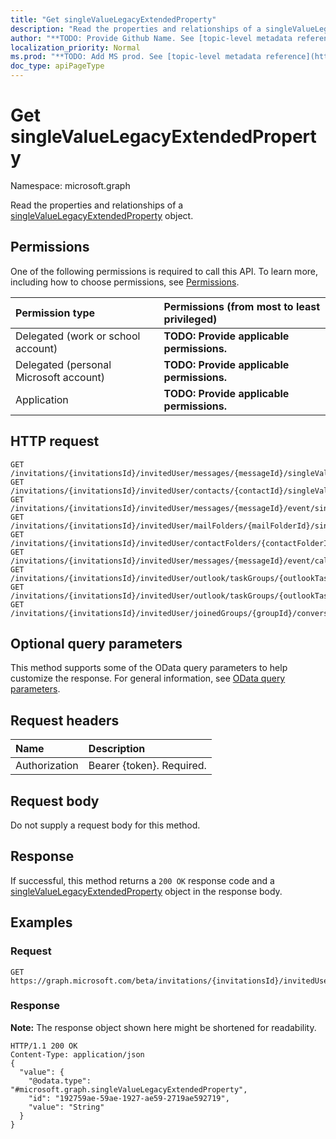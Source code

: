 ```yaml
---
title: "Get singleValueLegacyExtendedProperty"
description: "Read the properties and relationships of a singleValueLegacyExtendedProperty object."
author: "**TODO: Provide Github Name. See [topic-level metadata reference](https://msgo.azurewebsites.net/add/document/guidelines/metadata.html#topic-level-metadata)**"
localization_priority: Normal
ms.prod: "**TODO: Add MS prod. See [topic-level metadata reference](https://msgo.azurewebsites.net/add/document/guidelines/metadata.html#topic-level-metadata)**"
doc_type: apiPageType
---
```


# Get singleValueLegacyExtendedProperty

Namespace: microsoft.graph

Read the properties and relationships of a [singleValueLegacyExtendedProperty](../resources/singlevaluelegacyextendedproperty.md) object.

## Permissions
One of the following permissions is required to call this API. To learn more, including how to choose permissions, see [Permissions](/concepts/permissions-reference.md).

|Permission type|Permissions (from most to least privileged)|
|:---|:---|
|Delegated (work or school account)|**TODO: Provide applicable permissions.**|
|Delegated (personal Microsoft account)|**TODO: Provide applicable permissions.**|
|Application|**TODO: Provide applicable permissions.**|

## HTTP request
<!-- {
  "blockType": "ignored"
}
-->
``` http
GET /invitations/{invitationsId}/invitedUser/messages/{messageId}/singleValueExtendedProperties/{singleValueLegacyExtendedPropertyId}
GET /invitations/{invitationsId}/invitedUser/contacts/{contactId}/singleValueExtendedProperties/{singleValueLegacyExtendedPropertyId}
GET /invitations/{invitationsId}/invitedUser/messages/{messageId}/event/singleValueExtendedProperties/{singleValueLegacyExtendedPropertyId}
GET /invitations/{invitationsId}/invitedUser/mailFolders/{mailFolderId}/singleValueExtendedProperties/{singleValueLegacyExtendedPropertyId}
GET /invitations/{invitationsId}/invitedUser/contactFolders/{contactFolderId}/singleValueExtendedProperties/{singleValueLegacyExtendedPropertyId}
GET /invitations/{invitationsId}/invitedUser/messages/{messageId}/event/calendar/singleValueExtendedProperties/{singleValueLegacyExtendedPropertyId}
GET /invitations/{invitationsId}/invitedUser/outlook/taskGroups/{outlookTaskGroupId}/taskFolders/{outlookTaskFolderId}/singleValueExtendedProperties/{singleValueLegacyExtendedPropertyId}
GET /invitations/{invitationsId}/invitedUser/outlook/taskGroups/{outlookTaskGroupId}/taskFolders/{outlookTaskFolderId}/tasks/{outlookTaskId}/singleValueExtendedProperties/{singleValueLegacyExtendedPropertyId}
GET /invitations/{invitationsId}/invitedUser/joinedGroups/{groupId}/conversations/{conversationId}/threads/{conversationThreadId}/posts/{postId}/singleValueExtendedProperties/{singleValueLegacyExtendedPropertyId}
```

## Optional query parameters
This method supports some of the OData query parameters to help customize the response. For general information, see [OData query parameters](/graph/query-parameters).

## Request headers
|Name|Description|
|:---|:---|
|Authorization|Bearer {token}. Required.|

## Request body
Do not supply a request body for this method.

## Response
If successful, this method returns a `200 OK` response code and a [singleValueLegacyExtendedProperty](../resources/singlevaluelegacyextendedproperty.md) object in the response body.

## Examples

### Request
<!-- {
  "blockType": "request",
  "name": "get_singlevaluelegacyextendedproperty"
}
-->
``` http
GET https://graph.microsoft.com/beta/invitations/{invitationsId}/invitedUser/messages/{messageId}/singleValueExtendedProperties/{singleValueLegacyExtendedPropertyId}
```

### Response
**Note:** The response object shown here might be shortened for readability.
<!-- {
  "blockType": "response",
  "truncated": true,
  "@odata.type": "microsoft.graph.singleValueLegacyExtendedProperty"
}
-->
``` http
HTTP/1.1 200 OK
Content-Type: application/json
{
  "value": {
    "@odata.type": "#microsoft.graph.singleValueLegacyExtendedProperty",
    "id": "192759ae-59ae-1927-ae59-2719ae592719",
    "value": "String"
  }
}
```


